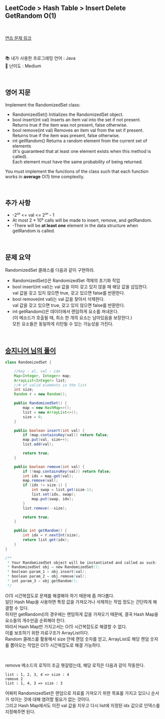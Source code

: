 ## **LeetCode > Hash Table > Insert Delete GetRandom O(1)**

</br>

[연습 문제 링크](https://leetcode.com/problems/insert-delete-getrandom-o1/)

</br>

📚 내가 사용한 프로그래밍 언어 : Java  
🎢 난이도 : Medium

</br>

## 영어 지문

Implement the RandomizedSet class:

- RandomizedSet() Initializes the RandomizedSet object.
- bool insert(int val) Inserts an item val into the set if not present.  
  Returns true if the item was not present, false otherwise.
- bool remove(int val) Removes an item val from the set if present.  
  Returns true if the item was present, false otherwise.
- int getRandom() Returns a random element from the current set of elements  
  (it's guaranteed that at least one element exists when this method is called).  
   Each element must have the same probability of being returned.

You must implement the functions of the class such that each function works in **average** O(1) time complexity.

</br>

## 추가 사항

- -2³¹ <= val <= 2³¹ - 1
- At most 2 \* 10⁵ calls will be made to insert, remove, and getRandom.
- -There will be **at least one** element in the data structure when getRandom is called.

</br>

## 문제 요약

RandomizedSet 클래스를 다음과 같이 구현하라.

- RandomizedSet()은 RandomizedSet 객체의 초기화 작업
- bool insert(int val)는 val 값을 이미 갖고 있지 않을 때 해당 값을 삽입한다.  
  val 값을 갖고 있지 않으면 true, 갖고 있으면 false를 반환한다.
- bool remove(int val)는 val 값을 찾아서 삭제한다.  
  val 값을 갖고 있으면 true, 갖고 있지 않으면 false를 반환한다.
- int getRandom()은 데이터에서 랜덤하게 요소를 꺼내온다.  
  (이 메소드가 호출될 때, 최소 한 개의 요소는 남아있음을 보장한다.)  
  모든 요소들은 동일하게 리턴될 수 있는 가능성을 가진다.

</br>

## [승지니어 님의 풀이](https://www.youtube.com/watch?v=dei_SHqRIZ8&ab_channel=%EC%8A%B9%EC%A7%80%EB%8B%88%EC%96%B4Sengineer)

```java
class RandomizedSet {

    //key : el, val : idx
    Map<Integer, Integer> map;
    ArrayList<Integer> list;
    //# of valid elements in the list
    int size;
    Random r = new Random();

    public RandomizedSet() {
        map = new HashMap<>();
        list = new ArrayList<>();
        size = 0;
    }

    public boolean insert(int val) {
        if (map.containsKey(val)) return false;
        map.put(val, size++);
        list.add(val);

        return true;
    }

    public boolean remove(int val) {
        if (!map.containsKey(val)) return false;
        int idx = map.get(val);
        map.remove(val);
        if (idx != size-1) {
            int swap = list.get(size-1);
            list.set(idx, swap);
            map.put(swap, idx);
        }
        list.remove(--size);

        return true;
    }

    public int getRandom() {
        int idx = r.nextInt(size);
        return list.get(idx);
    }
}

/**
 * Your RandomizedSet object will be instantiated and called as such:
 * RandomizedSet obj = new RandomizedSet();
 * boolean param_1 = obj.insert(val);
 * boolean param_2 = obj.remove(val);
 * int param_3 = obj.getRandom();
 */
```

O(1) 시간복잡도로 문제를 해결해야 하기 때문에 좀 까다롭다.  
일단 Hash Map을 사용하면 특정 값을 가져오거나 삭제하는 작업 정도는 간단하게 해결할 수 있다.  
하지만 getRandom()의 경우에는 랜덤하게 값을 가져오기 때문에, 결국 Hash Map을 요소들의 개수만큼 순회해야 한다.  
따라서 Hash Map만 가지고서는 O(1) 시간복잡도로 해결할 수 없다.  
이를 보조하기 위한 자료구조가 ArrayList이다.  
Random 클래스를 활용해서 size 안에 랜덤 숫자를 얻고, ArrayList로 해당 랜덤 숫자를 뽑아오는 작업은 O(1) 시간복잡도로 해결 가능하다.

</br>

remove 메소드의 로직이 조금 헷갈렸는데, 해당 로직은 다음과 같이 작동한다.

```
list : 1, 2, 3, 4 => size : 4
remove 2
list : 1, 4, 3 => size : 3
```

어짜피 RandomizedSet은 랜덤으로 자료를 가져오기 위한 목표를 가지고 있으니 순서가 섞이는 것에 대해 염려할 필요가 없는 것이다.  
그리고 Hash Map에서도 이전 val 값을 지우고 다시 list에 지정된 idx 값으로 인덱스를 지정해주면 된다.
